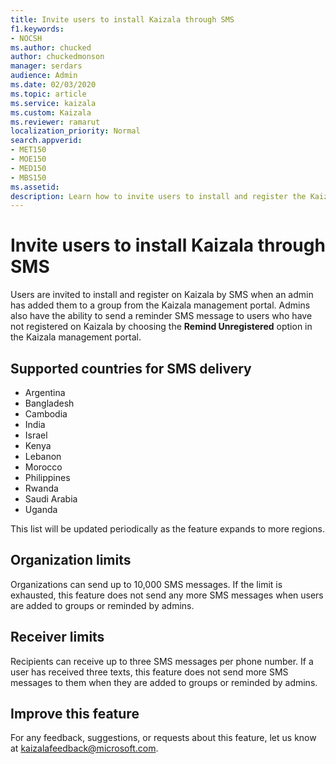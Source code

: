 ```yaml
---
title: Invite users to install Kaizala through SMS
f1.keywords:
- NOCSH
ms.author: chucked
author: chuckedmonson
manager: serdars
audience: Admin
ms.date: 02/03/2020
ms.topic: article
ms.service: kaizala
ms.custom: Kaizala
ms.reviewer: ramarut
localization_priority: Normal
search.appverid:
- MET150
- MOE150
- MED150
- MBS150
ms.assetid: 
description: Learn how to invite users to install and register the Kaizala app in the Kaizala management portal.
---
```


# Invite users to install Kaizala through SMS 

Users are invited to install and register on Kaizala by SMS when an admin has added them to a group from the Kaizala management portal. Admins also have the ability to send a reminder SMS message to users who have not registered on Kaizala by choosing the **Remind Unregistered** option in the Kaizala management portal. 

## Supported countries for SMS delivery

- Argentina
- Bangladesh
- Cambodia
- India
- Israel
- Kenya
- Lebanon
- Morocco
- Philippines
- Rwanda
- Saudi Arabia
- Uganda

This list will be updated periodically as the feature expands to more regions.

## Organization limits

Organizations can send up to 10,000 SMS messages. If the limit is exhausted, this feature does not send any more SMS messages when users are added to groups or reminded by admins.

## Receiver limits

Recipients can receive up to three SMS messages per phone number. If a user has received three texts, this feature does not send more SMS messages to them when they are added to groups or reminded by admins.

## Improve this feature

For any feedback, suggestions, or requests about this feature, let us know at [kaizalafeedback@microsoft.com](mailto:kaizalafeedback@microsoft.com).